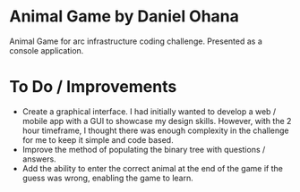 # Animal Game by Daniel Ohana

Animal Game for arc infrastructure coding challenge. Presented as a console application.

# To Do / Improvements

- Create a graphical interface. I had initially wanted to develop a web / mobile app with a GUI to showcase my design skills. However, with the 2 hour timeframe, I thought there was enough complexity in the challenge for me to keep it simple and code based.
- Improve the method of populating the binary tree with questions / answers.
- Add the ability to enter the correct animal at the end of the game if the guess was wrong, enabling the game to learn.

